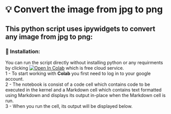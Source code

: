 # 💡 Convert the image from jpg to png


## This python script uses ipywidgets to convert any image from jpg to png:


### 🔧 Installation:

You can run the script directly without installing python or any requirments by clicking [![Open In Colab](https://colab.research.google.com/assets/colab-badge.svg)](https://colab.research.google.com/github/googlecolab/colabtools/blob/master/notebooks/colab-github-demo.ipynb)
 which is free cloud service.\
1 - To start working with **Colab** you first need to log in to your google account.\
2 - The notebook is consist of a code cell which contains code to be executed in the kernel and a Markdown cell which contains text formatted using Markdown and displays its output in-place when the Markdown cell is run.\
3 - When you run the cell, its output will be displayed below.
